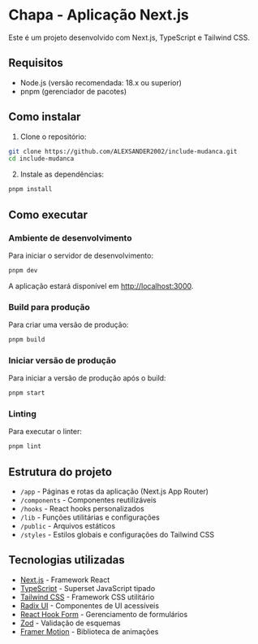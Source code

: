 # Chapa - Aplicação Next.js

Este é um projeto desenvolvido com Next.js, TypeScript e Tailwind CSS.

## Requisitos

- Node.js (versão recomendada: 18.x ou superior)
- pnpm (gerenciador de pacotes)

## Como instalar

1. Clone o repositório:
```bash
git clone https://github.com/ALEXSANDER2002/include-mudanca.git
cd include-mudanca
```

2. Instale as dependências:
```bash
pnpm install
```

## Como executar

### Ambiente de desenvolvimento

Para iniciar o servidor de desenvolvimento:

```bash
pnpm dev
```

A aplicação estará disponível em [http://localhost:3000](http://localhost:3000).

### Build para produção

Para criar uma versão de produção:

```bash
pnpm build
```

### Iniciar versão de produção

Para iniciar a versão de produção após o build:

```bash
pnpm start
```

### Linting

Para executar o linter:

```bash
pnpm lint
```

## Estrutura do projeto

- `/app` - Páginas e rotas da aplicação (Next.js App Router)
- `/components` - Componentes reutilizáveis
- `/hooks` - React hooks personalizados
- `/lib` - Funções utilitárias e configurações
- `/public` - Arquivos estáticos
- `/styles` - Estilos globais e configurações do Tailwind CSS

## Tecnologias utilizadas

- [Next.js](https://nextjs.org/) - Framework React
- [TypeScript](https://www.typescriptlang.org/) - Superset JavaScript tipado
- [Tailwind CSS](https://tailwindcss.com/) - Framework CSS utilitário
- [Radix UI](https://www.radix-ui.com/) - Componentes de UI acessíveis
- [React Hook Form](https://react-hook-form.com/) - Gerenciamento de formulários
- [Zod](https://zod.dev/) - Validação de esquemas
- [Framer Motion](https://www.framer.com/motion/) - Biblioteca de animações


